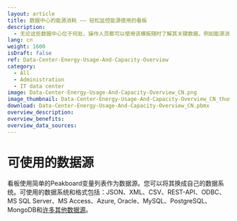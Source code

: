 ```yaml
---
layout: article
title: 数据中心的能源消耗 —— 轻松监控能源使用的看板
description: 
  - 无论这些数据中心位于何处，操作人员都可以使用该模板随时了解其关键数据，例如能源消耗。利用实时数据，该看板可提供数据中心相关的关键数据概览，例如能源消耗、容量、废热、算力和工作量，让您快速了解相关情况。当达到特定阈值时，您还可以设置触发醒目的警告信息。模板可增加可用时间，提升能源效率并帮助您提前发现问题。马上下载吧！
lang: cn
weight: 1600
isDraft: false
ref: Data-Center-Energy-Usage-And-Capacity-Overview
category:
  - All
  - Administration
  - IT data center
image: Data-Center-Energy-Usage-And-Capacity-Overview_CN.png
image_thumbnail: Data-Center-Energy-Usage-And-Capacity-Overview_CN_thumbnail.png
download: Data-Center-Energy-Usage-And-Capacity-Overview_CN.pbmx
overview_description:
overview_benefits:
overview_data_sources:
---
```


# 可使用的数据源

看板使用简单的Peakboard变量列表作为数据源。您可以将其换成自己的数据系统。可使用的数据系统和格式包括：JSON、XML、CSV、REST-API、ODBC、MS SQL Server、MS Access、Azure, Oracle、MySQL、PostgreSQL、MongoDB和[许多其他数据源](https://peakboard.com/en/data-connections/)。
